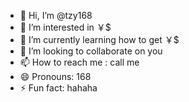 - 👋 Hi, I’m @tzy168
- 👀 I’m interested in ￥$
- 🌱 I’m currently learning how to get ￥$
- 💞️ I’m looking to collaborate on you
- 📫 How to reach me : call me
- 😄 Pronouns: 168
- ⚡ Fun fact: hahaha

